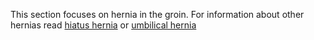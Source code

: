 This section focuses on hernia in the groin. For information about other hernias
read [hiatus hernia](http://www.nhs.uk/Conditions/Hernia-hiatus/Pages/Introduction.aspx)
or [umbilical hernia](http://www.nhs.uk/Conditions/UmbilicalHernia/Pages/Whatisitpage.aspx)
